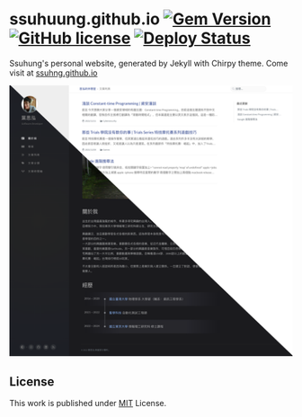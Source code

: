 # ssuhuung.github.io [![Gem Version](https://img.shields.io/gem/v/jekyll-theme-chirpy)](https://rubygems.org/gems/jekyll-theme-chirpy) [![GitHub license](https://img.shields.io/github/license/cotes2020/chirpy-starter.svg?color=blue)][mit] [![Deploy Status](https://github.com/ssuhung/ssuhung.github.io/actions/workflows/deploy.yml/badge.svg)](https://github.com/ssuhung/ssuhung.github.io/actions/workflows/deploy.yml)

Ssuhung's personal website, generated by Jekyll with Chirpy theme. Come visit at [ssuhng.github.io](https://ssuhung.github.io)

![Homepage Preview](/assets/img/site_preview.png)

## License

This work is published under [MIT][mit] License.

[gem]: https://rubygems.org/gems/jekyll-theme-chirpy
[chirpy]: https://github.com/cotes2020/jekyll-theme-chirpy/
[use-template]: https://github.com/cotes2020/chirpy-starter/generate
[CD]: https://en.wikipedia.org/wiki/Continuous_deployment
[mit]: https://github.com/cotes2020/chirpy-starter/blob/master/LICENSE

